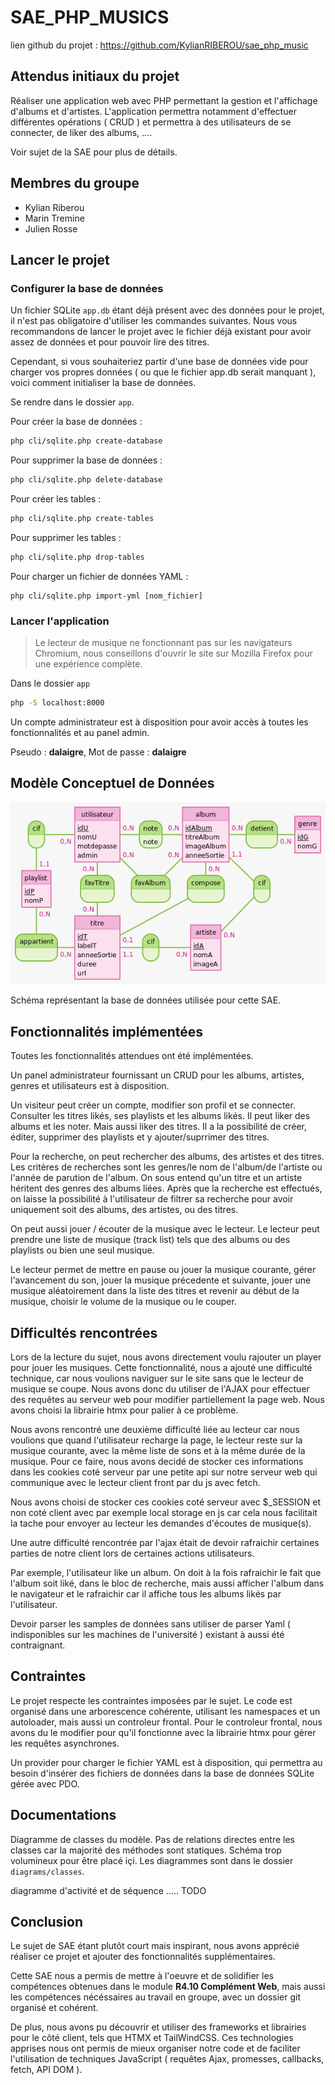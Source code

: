 # SAE_PHP_MUSICS


lien github du projet : https://github.com/KylianRIBEROU/sae_php_music

## Attendus initiaux du projet

Réaliser une application web avec PHP permettant la gestion et l'affichage d'albums et d'artistes. L'application permettra notamment d'effectuer différentes opérations ( CRUD ) et permettra à des utilisateurs de se connecter, de liker des albums, ....

Voir sujet de la SAE pour plus de détails.

## Membres du groupe 

- Kylian Riberou
- Marin Tremine 
- Julien Rosse

## Lancer le projet

### Configurer la base de données

Un fichier SQLite `app.db` étant déjà présent avec des données pour le projet, il n'est pas obligatoire d'utiliser les commandes suivantes. Nous vous recommandons de lancer le projet avec le fichier déjà existant pour avoir assez de données et pour pouvoir lire des titres.

Cependant, si vous souhaiteriez partir d'une base de données vide pour charger vos propres données ( ou que le fichier app.db serait manquant ), voici comment initialiser la base de données.

Se rendre dans le dossier `app`.

Pour créer la base de données : 
```bash
php cli/sqlite.php create-database
```

Pour supprimer la base de données :
```bash
php cli/sqlite.php delete-database
```

Pour créer les tables : 
```bash
php cli/sqlite.php create-tables
```

Pour supprimer les tables : 
```bash
php cli/sqlite.php drop-tables
```

Pour charger un fichier de données YAML :
```
php cli/sqlite.php import-yml [nom_fichier]
```
### Lancer l'application

> Le lecteur de musique ne fonctionnant pas sur les navigateurs Chromium, nous conseillons d'ouvrir le site sur Mozilla Firefox pour une expérience complète.

Dans le dossier `app`

```bash
php -S localhost:8000
```

Un compte administrateur est à disposition pour avoir accès à toutes les fonctionnalités et au panel admin.

 Pseudo : **dalaigre**, Mot de passe : **dalaigre**

## Modèle Conceptuel de Données

![](./mcd/MCD.png)

Schéma représentant la base de données utilisée pour cette SAE. 

## Fonctionnalités implémentées

Toutes les fonctionnalités attendues ont été implémentées.

Un panel administrateur fournissant un CRUD pour les albums, artistes, genres et utilisateurs est à disposition.

Un visiteur peut créer un compte, modifier son profil et se connecter. 
Consulter les titres likés, ses playlists et les albums likés.
Il peut liker des albums et les noter.
Mais aussi liker des titres.
Il a la possibilité de créer, éditer, supprimer des playlists et y ajouter/suprrimer des titres.

Pour la recherche, on peut rechercher des albums, des artistes et des titres. Les critères de recherches sont les genres/le nom de l'album/de l'artiste ou l'année de parution de l'album. On sous entend qu'un titre et un artiste héritent des genres des albums liées. Après que la recherche est effectués, on laisse la possibilité à l'utilisateur de filtrer sa recherche pour avoir uniquement soit des albums, des artistes, ou des titres.

On peut aussi jouer / écouter de la musique avec le lecteur. Le lecteur peut prendre une liste de musique (track list) tels que des albums ou des playlists ou bien une seul musique.

Le lecteur permet de mettre en pause ou jouer la musique courante, gérer l'avancement du son, jouer la musique précedente et suivante, jouer une musique aléatoirement dans la liste des titres et revenir au début de la musique, choisir le volume de la musique ou le couper.


## Difficultés rencontrées

Lors de la lecture du sujet, nous avons directement voulu rajouter un player pour jouer les musiques. Cette fonctionnalité, nous a ajouté une difficulté technique, car nous voulions naviguer sur le site sans que le lecteur de musique se coupe. Nous avons donc du utiliser de l'AJAX pour effectuer des requêtes au serveur web pour modifier partiellement la page web. Nous avons choisi la librairie htmx pour palier à ce problème.

Nous avons rencontré une deuxième difficulté liée au lecteur car nous voulions que quand l'utilisateur recharge la page, le lecteur reste sur la musique courante, avec la même liste de sons et à la même durée de la musique. Pour ce faire, nous avons decidé de stocker ces informations dans les cookies coté serveur par une petite api sur notre serveur web qui communique avec le lecteur client front par du js avec fetch. 

Nous avons choisi de stocker ces cookies coté serveur avec $_SESSION et non coté client avec par exemple local storage en js car cela nous facilitait la tache pour envoyer au lecteur les demandes d'écoutes de musique(s).

Une autre difficulté rencontrée par l'ajax était de devoir rafraichir certaines parties de notre client lors de certaines actions utilisateurs. 

Par exemple, l'utilisateur like un album. On doit à la fois rafraichir le fait que l'album soit liké, dans le bloc de recherche, mais aussi afficher l'album dans le navigateur et le rafraichir car il affiche tous les albums likés par l'utilisateur.

Devoir parser les samples de données sans utiliser de parser Yaml ( indisponibles sur les machines de l'université ) existant à aussi été contraignant.

## Contraintes

Le projet respecte les contraintes imposées par le sujet. Le code est organisé dans une arborescence cohérente, utilisant les namespaces et un autoloader, mais aussi un controleur frontal. Pour le controleur frontal, nous avons du le modifier pour qu'il fonctionne avec la librairie htmx pour gérer les requêtes asynchrones.

Un provider pour charger le fichier YAML est à disposition, qui permettra au besoin d'insérer des fichiers de données dans la base de données SQLite gérée avec PDO.


## Documentations

Diagramme de classes du modèle. Pas de relations directes entre les classes car la majorité des méthodes sont statiques.
Schéma trop volumineux pour être placé içi. Les diagrammes sont dans le dossier `diagrams/classes`.

diagramme d'activité et de séquence .....
TODO


## Conclusion

Le sujet de SAE étant plutôt court mais inspirant, nous avons apprécié réaliser ce projet et ajouter des fonctionnalités supplémentaires.

Cette SAE nous a permis de mettre à l'oeuvre et de solidifier les compétences obtenues dans le module **R4.10 Complément Web**, mais aussi les compétences nécéssaires au travail en groupe, avec un dossier git organisé et cohérent.

De plus, nous avons pu découvrir et utiliser des frameworks et librairies pour le côté client, tels que HTMX et TailWindCSS.
Ces technologies apprises nous ont permis de mieux organiser notre code et de faciliter l'utilisation de techniques JavaScript ( requêtes Ajax, promesses, callbacks, fetch, API DOM ).
